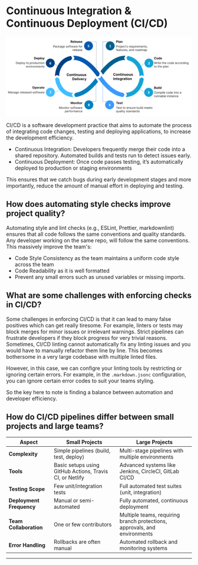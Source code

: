 # Continuous Integration & Continuous Deployment (CI/CD)

![alt text](../Images/ci_cd.png)

CI/CD is a software development practice that aims to automate the process of integrating code changes, testing and deploying applications, to increase the development efficiency.

- Continuous Integration: Developers frequently merge their code into a shared repository. Automated builds and tests run to detect issues early.
- Continuous Deployment: Once code passes testing, it’s automatically deployed to production or staging environments

This ensures that we catch bugs during early development stages and more importantly, reduce the amount of manual effort in deploying and testing.

## How does automating style checks improve project quality?
Automating style and lint checks (e.g., ESLint, Prettier, markdownlint) ensures that all code follows the same conventions and quality standards. Any developer working on the same repo, will follow the same conventions. This massively improve the team's:

- Code Style Consistency as the team maintains a uniform code style across the team
- Code Readability as it is well formatted
- Prevent any small errors such as unused variables or missing imports.  

## What are some challenges with enforcing checks in CI/CD?

Some challenges in enforcing CI/CD is that it can lead to many false positives which can get really tiresome. For example, linters or tests may block merges for minor issues or irrelevant warnings. Strict pipelines can frustrate developers if they block progress for very trivial reasons. Sometimes, CI/CD linting cannot automatically fix any linting issues and you would have to manually refactor them line by line. This becomes bothersome in a very large codebase with multiple linted files.

However, in this case, we can configre your linting tools by restricting or ignoring certain errors. For example, in the `.markdown.jsonc` configuration, you can ignore certain error codes to suit your teams styling.

So the key here to note is finding a balance between automation and developer efficiency.

## How do CI/CD pipelines differ between small projects and large teams?

| **Aspect** | **Small Projects** | **Large Projects** |
|-------------|--------------------|-------------------------------|
| **Complexity** | Simple pipelines (build, test, deploy) | Multi-stage pipelines with multiple environments |
| **Tools** | Basic setups using GitHub Actions, Travis CI, or Netlify | Advanced systems like Jenkins, CircleCI, GitLab CI/CD |
| **Testing Scope** | Few unit/integration tests | Full automated test suites (unit, integration) |
| **Deployment Frequency** | Manual or semi-automated | Fully automated, continuous deployment |
| **Team Collaboration** | One or few contributors | Multiple teams, requiring branch protections, approvals, and environments |
| **Error Handling** | Rollbacks are often manual | Automated rollback and monitoring systems |

---
